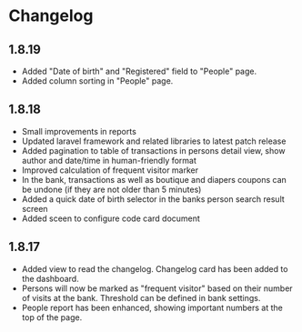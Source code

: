 # Changelog

## 1.8.19

* Added "Date of birth" and "Registered" field to "People" page.
* Added column sorting in "People" page.

## 1.8.18

* Small improvements in reports
* Updated laravel framework and related libraries to latest patch release
* Added pagination to table of transactions in persons detail view, show author and date/time in human-friendly format
* Improved calculation of frequent visitor marker
* In the bank, transactions as well as boutique and diapers coupons can be undone (if they are not older than 5 minutes)
* Added a quick date of birth selector in the banks person search result screen
* Added sceen to configure code card document

## 1.8.17

* Added view to read the changelog. Changelog card has been added to the dashboard.
* Persons will now be marked as "frequent visitor" based on their number of visits at the bank. Threshold can be defined in bank settings.
* People report has been enhanced, showing important numbers at the top of the page.
